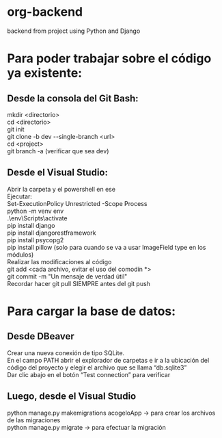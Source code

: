 # org-backend
backend from project using Python and Django
# Para poder trabajar sobre el código ya existente:

## Desde la consola del Git Bash:

mkdir \<directorio>  
cd \<directorio>  
git init  
git clone -b dev --single-branch \<url>  
cd \<project>  
git branch -a (verificar que sea dev)  

## Desde el Visual Studio:
Abrir la carpeta <directorio> y el powershell en ese <directorio>  
Ejecutar:  
Set-ExecutionPolicy Unrestricted -Scope Process  
python -m venv env  
.\env\Scripts\activate  
pip install django  
pip install djangorestframework  
pip install psycopg2  
pip install pillow (solo para cuando se va a usar ImageField type en los módulos)  
Realizar las modificaciones al código   
git add \<cada archivo, evitar el uso del comodín *>  
git commit -m "Un mensaje de verdad útil"  
Recordar hacer git pull SIEMPRE antes del git push  

# Para cargar la base de datos:
## Desde DBeaver
Crear una nueva conexión de tipo SQLite.   
En el campo PATH abrir el explorador de carpetas e ir a la ubicación del código del proyecto y elegir el archivo que se llama “db.sqlite3”  
Dar clic abajo en el botón “Test connection” para verificar   
## Luego, desde el Visual Studio  
python manage.py makemigrations acogeloApp → para crear los archivos de las migraciones  
python manage.py migrate → para efectuar la migración  

